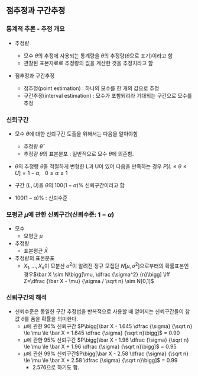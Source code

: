 ## 점추정과 구간추정

### 통계적 추론 - 추정 개요

- 추정량
    - 모수 $\theta$의 추정에 사용되는 통계량을 $\theta$의 추정량($\hat \theta$으로 표기)이라고 함
    - 관찰된 표본자료로 추정량의 값을 계산한 것을 추정치라고 함

- 점추정과 구간추정
    - 점추정(point estimation) : 하나의 모수를 한 개의 값으로 추정
    - 구간추정(interval estimation) : 모수가 포함되리라 기대되는 구간으로 모수를 추정
    

### 신뢰구간

- 모수 $\theta$에 대한 신뢰구간 도출을 위해서는 다음을 알아야함
    - 추정량 $\hat \theta$
    - 추정량 $\hat \theta$의 표본분포 : 일반적으로 모수 $\theta$에 의존함.
    
- $\theta$의 추정량 $\hat \theta$을 적절하게 변형한 L과 U이 있어 다음을 만족하는 경우
$P[L \le \theta \le U] = 1-\alpha,\ \ \  0 \le \alpha \le 1$
- 구간 $(L, U)$을 $\theta$의 $100(1-\alpha)\%$ 신뢰구간이라고 함
- $100(1-\alpha)\%$ : 신뢰수준

### 모평균 $\mu$에 관한 신뢰구간(신뢰수준: $1 - \alpha$)

- 모수
    - 모평균 $\mu$
- 추정량
    - 표본평균 $\bar X$
- 추정량의 표본분포
    - $X_1, … , X_n$이 모분산  $\sigma^2$이 알려진 정규 모집단 $N[\mu,\sigma^2]$으로부터의 확률표본인 경우$\bar X \sim N\bigg[\mu, \dfrac {\sigma^2} {n}\bigg] \iff Z=\dfrac {\bar X - \mu} {\sigma / \sqrt n} \sim N[0,1]$

### 신뢰구간의 해석

- 신뢰수준은 동일한 구간 추정법을 반복적으로 사용할 때 얻어지는 신뢰구간들이 참값 $\theta$를 품을 확률을 의미한다.
    - $\mu$에 관한 90% 신뢰구간
    $P\bigg[\bar X - 1.645 \dfrac {\sigma} {\sqrt n} \le \mu \le \bar X + 1.645 \dfrac {\sigma} {\sqrt n}\bigg]$ = 0.90
    - $\mu$에 관한 95% 신뢰구간
    $P\bigg[\bar X - 1.96 \dfrac {\sigma} {\sqrt n} \le \mu \le \bar X + 1.96 \dfrac {\sigma} {\sqrt n}\bigg]$ = 0.95
    - $\mu$에 관한 99% 신뢰구간$P\bigg[\bar X - 2.58 \dfrac {\sigma} {\sqrt n} \le \mu \le \bar X + 2.58 \dfrac {\sigma} {\sqrt n}\bigg]$ = 0.99
        - 2.576으로 하기도 함.
